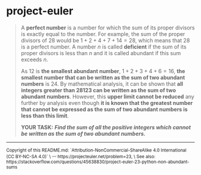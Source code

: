 # project-euler

> A **perfect number** is a number for which the sum of its proper divisors is exactly equal to the number. For example, the sum of the proper divisors of $28$ would be $1 + 2 + 4 + 7 + 14 = 28$, which means that $28$ is a perfect number.
> A number $n$ is called **deficient** if the sum of its proper divisors is less than $n$ and it is called abundant if this sum exceeds $n$.
>
> As $12$ is **the smallest abundant number**, $1 + 2 + 3 + 4 + 6 = 16$, **the smallest number that can be written as the sum of two abundant numbers** is $24$. By mathematical analysis, it can be shown that **all integers greater than $28123$ can be written as the sum of two abundant numbers**. However, this **upper limit cannot be reduced** any further by analysis even though **it is known that the greatest number that cannot be expressed as the sum of two abundant numbers is less than this limit**.
> 
> **YOUR TASK:**
> ***Find the sum of all the positive integers which cannot be written as the sum of two abundant numbers.***

***
<small>
Copyright of this README.md:
`Attribution-NonCommercial-ShareAlike 4.0 International (CC BY-NC-SA 4.0)` \
〰 https://projecteuler.net/problem=23, \
   See also: https://stackoverflow.com/questions/45638830/project-euler-23-python-non-abundant-sums
</small>
